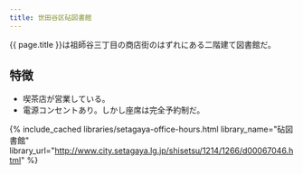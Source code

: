 ```yaml
---
title: 世田谷区砧図書館
---
```


{{ page.title }}は祖師谷三丁目の商店街のはずれにある二階建て図書館だ。

## 特徴

* 喫茶店が営業している。
* 電源コンセントあり。しかし座席は完全予約制だ。

{% include_cached libraries/setagaya-office-hours.html
    library_name="砧図書館"
    library_url="http://www.city.setagaya.lg.jp/shisetsu/1214/1266/d00067046.html" %}
